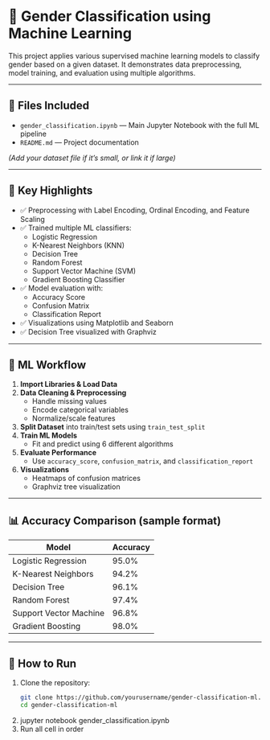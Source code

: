 # 👤 Gender Classification using Machine Learning

This project applies various supervised machine learning models to classify gender based on a given dataset. It demonstrates data preprocessing, model training, and evaluation using multiple algorithms.

---

## 📁 Files Included

- `gender_classification.ipynb` — Main Jupyter Notebook with the full ML pipeline
- `README.md` — Project documentation

*(Add your dataset file if it’s small, or link it if large)*

---

## 📌 Key Highlights

- ✅ Preprocessing with Label Encoding, Ordinal Encoding, and Feature Scaling
- ✅ Trained multiple ML classifiers:
  - Logistic Regression
  - K-Nearest Neighbors (KNN)
  - Decision Tree
  - Random Forest
  - Support Vector Machine (SVM)
  - Gradient Boosting Classifier
- ✅ Model evaluation with:
  - Accuracy Score
  - Confusion Matrix
  - Classification Report
- ✅ Visualizations using Matplotlib and Seaborn
- ✅ Decision Tree visualized with Graphviz

---

## 🧠 ML Workflow

1. **Import Libraries & Load Data**
2. **Data Cleaning & Preprocessing**
   - Handle missing values
   - Encode categorical variables
   - Normalize/scale features
3. **Split Dataset** into train/test sets using `train_test_split`
4. **Train ML Models**
   - Fit and predict using 6 different algorithms
5. **Evaluate Performance**
   - Use `accuracy_score`, `confusion_matrix`, and `classification_report`
6. **Visualizations**
   - Heatmaps of confusion matrices
   - Graphviz tree visualization

---

## 📊 Accuracy Comparison (sample format)

| Model                  | Accuracy |
|------------------------|----------|
| Logistic Regression    | 95.0%    |
| K-Nearest Neighbors    | 94.2%    |
| Decision Tree          | 96.1%    |
| Random Forest          | 97.4%    |
| Support Vector Machine | 96.8%    |
| Gradient Boosting      | 98.0%    |

---

## 🚀 How to Run

1. Clone the repository:
   ```bash
   git clone https://github.com/yourusername/gender-classification-ml.git
   cd gender-classification-ml
2. jupyter notebook gender_classification.ipynb
3. Run all cell in order
